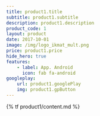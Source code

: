 ```yaml
---
title: product1.title
subtitle: product1.subtitle
description: product1.description
product_code: 1
layout: product
date: 2017-10-01
image: /img/logo_ikmat_mult.png
price: product1.price
hide_hero: true
features:
    - label: App. Android
      icon: fab fa-android
googleplay: 
    url: product1.googlePlay
    img: product1.gpButton
---
```

{% tf product1/content.md %}

